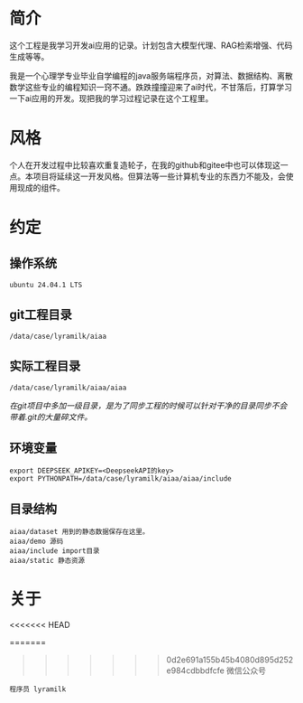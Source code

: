 # 简介
这个工程是我学习开发ai应用的记录。计划包含大模型代理、RAG检索增强、代码生成等等。

我是一个心理学专业毕业自学编程的java服务端程序员，对算法、数据结构、离散数学这些专业的编程知识一窍不通。跌跌撞撞迎来了ai时代，不甘落后，打算学习一下ai应用的开发。现把我的学习过程记录在这个工程里。

# 风格
个人在开发过程中比较喜欢重复造轮子，在我的github和gitee中也可以体现这一点。本项目将延续这一开发风格。但算法等一些计算机专业的东西力不能及，会使用现成的组件。

# 约定
## 操作系统
```
ubuntu 24.04.1 LTS
```

## git工程目录
```
/data/case/lyramilk/aiaa
```
## 实际工程目录
```
/data/case/lyramilk/aiaa/aiaa
```
*在git项目中多加一级目录，是为了同步工程的时候可以针对干净的目录同步不会带着.git的大量碎文件。*
## 环境变量
```
export DEEPSEEK_APIKEY=<DeepseekAPI的key>
export PYTHONPATH=/data/case/lyramilk/aiaa/aiaa/include
```

## 目录结构
```
aiaa/dataset 用到的静态数据保存在这里。
aiaa/demo 源码
aiaa/include import目录
aiaa/static 静态资源
```

# 关于
<<<<<<< HEAD

=======
>>>>>>> 0d2e691a155b45b4080d895d252e984cdbbdfcfe
微信公众号
```
程序员 lyramilk
```
